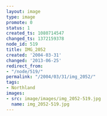 ```yaml
---
layout: image
type: image
promote: 0
status: 1
created_ts: 1080714547
changed_ts: 1372159378
node_id: 519
title: IMG_2052
created: '2004-03-31'
changed: '2013-06-25'
redirect_from:
- "/node/519/"
permalink: "/2004/03/31/img_2052/"
tags:
- Northland
images:
- src: image/images/img_2052-519.jpg
  name: img_2052-519.jpg
---
```


